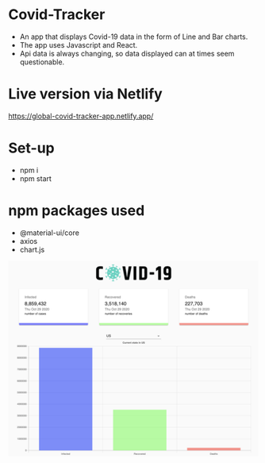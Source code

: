 # Covid-Tracker

* An app that displays Covid-19 data in the form of Line and Bar charts.
* The app uses Javascript and React. 
* Api data is always changing, so data displayed can at times seem questionable.

# Live version via Netlify

https://global-covid-tracker-app.netlify.app/


# Set-up

* npm i 
* npm start

# npm packages used

* @material-ui/core
* axios
* chart.js

![Screenshot of US bar chart](src/images/us-bar.png)
